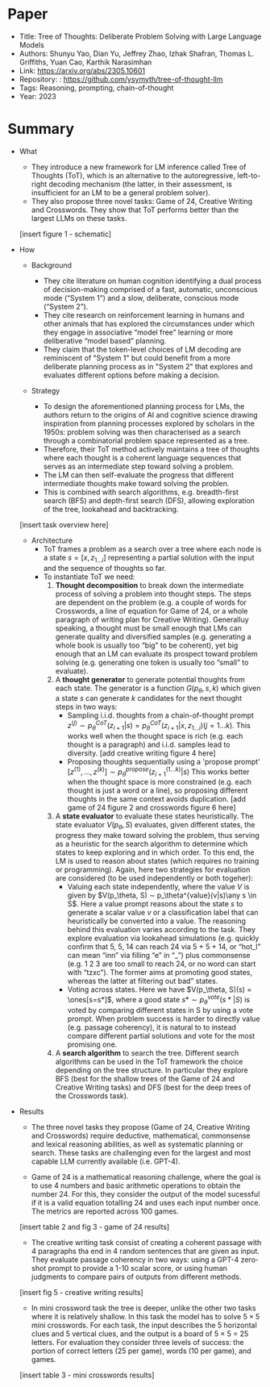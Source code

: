 # Paper

- Title: Tree of Thoughts: Deliberate Problem Solving with Large Language Models
- Authors: Shunyu Yao, Dian Yu, Jeffrey Zhao, Izhak Shafran, Thomas L. Griffiths, Yuan Cao, Karthik Narasimhan
- Link: https://arxiv.org/abs/2305.10601
- Repository: : https://github.com/ysymyth/tree-of-thought-llm
- Tags: Reasoning, prompting, chain-of-thought
- Year: 2023

# Summary

- What
  
  - They introduce a new framework for LM inference called Tree of Thoughts (ToT), which is an alternative to the autoregressive, left-to-right decoding mechanism (the latter, in their assessment, is insufficient for an LM to be a general problem solver).
  - They also propose three novel tasks: Game of 24, Creative Writing and Crosswords. They show that ToT performs better than the largest LLMs on these tasks.

  [insert figure 1 - schematic]

- How

  - Background
    - They cite literature on human cognition identifying a dual process of decision-making comprised of a fast, automatic, unconscious mode (“System 1”) and a slow, deliberate, conscious mode (“System 2”).
    - They cite research on reinforcement learning in humans and other animals that has explored the circumstances under which they engage in associative “model free” learning or more deliberative “model based” planning.
    - They claim that the token-level choices of LM decoding are reminiscent of "System 1" but could benefit from a more deliberate planning process as in "System 2" that explores and evaluates different options before making a decision.

  - Strategy
    - To design the aforementioned planning process for LMs, the authors return to the origins of AI and cognitive science drawing inspiration from planning processes explored by scholars in the 1950s: problem solving was then characterised as a search through a combinatorial problem space represented as a tree.
    - Therefore, their ToT method actively maintains a tree of thoughts where each thought is a coherent language sequences that serves as an intermediate step toward solving a problem.
    - The LM can then self-evaluate the progress that different intermediate thoughts make toward solving the problen.
    - This is combined with search algorithms, e.g. breadth-first search (BFS) and depth-first search (DFS), allowing exploration of the tree, lookahead and backtracking.

  [insert task overview here]
  
  - Architecture
    - ToT frames a problem as a search over a tree where each node is a state $s = [x, z_{1...i}]$ representing a partial solution with the input and the sequence of thoughts so far.
    - To instantiate ToT we need:
      1) __Thought decomposition__ to break down the intermediate process of solving a problem into thought steps. The steps are dependent on the problem (e.g. a couple of words for Crosswords, a line of equation for Game of 24, or a whole paragraph of writing plan for Creative Writing). Generalluy speaking, a thought must be small enough that LMs can generate quality and diversified samples (e.g. generating a whole book is usually too “big” to be coherent), yet big enough that an LM can evaluate its prospect toward problem solving (e.g. generating one token is usually too “small” to evaluate).
      2) A __thought generator__ to generate potential thoughts from each state. The generator is a function $G(p_\theta, s, k)$ which given a state $s$ can generate $k$ candidates for the next thought steps in two ways:
         - Sampling i.i.d. thoughts from a chain-of-thought prompt $z^(j) ∼ p_\theta^{CoT}(z_{i+1}|s) = p_\theta^{CoT}(z_{i+1}|x, z_{1...i})(j = 1 ... k)$. This works well when the thought space is rich (e.g. each thought is a paragraph) and i.i.d. samples lead to diversity.
        [add creative writing figure 4 here]
         - Proposing thoughts sequentially using a 'propose prompt' $[z^(1), ..., z^(k)] ∼ p_\theta^{propose}(z_{i+1}^(1...k)|s)$ This works better when the thought space is more constrained (e.g. each thought is just a word or a line), so proposing different thoughts in the same context avoids duplication.
        [add game of 24 figure 2 and crosswords figure 6 here]
      3) A __state evaluator__ to evaluate these states heuristically. The state evaluator $V(p_\theta, S)$ evaluates, given different states, the progress they make toward solving the problem, thus serving as a heuristic for the search algorithm to determine which states to keep exploring and in which order. To this end, the LM is used to reason about states (which requires no training or programming). Again, here two strategies for evaluation are considered (to be used independently or both togeher):
         - Valuing each state independently, where the value $V$ is given by $V(p_\theta, S) ∼ p_\theta^{value}(v|s)\any s \in S$. Here a value prompt reasons about the state $s$ to generate a scalar value $v$ or a classification label that can heuristically be converted into a value. The reasoning behind this evaluation varies according to the task. They explore evaluation via lookahead simulations (e.g. quickly confirm that 5, 5, 14 can reach 24 via 5 + 5 + 14, or “hot_l” can mean “inn” via filling “e” in “_”) plus commonsense (e.g. 1 2 3 are too small to reach 24, or no word can start with “tzxc”). The former aims at promoting good states, whereas the latter at filtering out bad” states.
         - Voting across states. Here we have $V(p_\theta, S)(s) = \ones[s=s*]$, where a good state $s* ∼ p_\theta^{vote}(s*|S)$ is voted by comparing different states in S by using a vote prompt. When problem success is harder to directly value (e.g. passage coherency), it is natural to to instead compare different partial solutions and vote for the most promising one.
      4) A __search algorithm__ to search the tree. Different search algorithms can be used in the ToT framework the choice depending on the tree structure. In particular they explore BFS (best for the shallow trees of the Game of 24 and Creative Writing tasks) and DFS (best for the deep trees of the Crosswords task).
    
  
- Results

  - The three novel tasks they propose (Game of 24, Creative Writing and Crosswords) require deductive, mathematical, commonsense and lexical reasoning abilities, as well as systematic planning or search. These tasks are challenging even for the largest and most capable LLM currently available (i.e. GPT-4).

  - Game of 24 is a mathematical reasoning challenge, where the goal is to use 4 numbers and basic arithmetic operations to obtain the number 24. For this, they consider the output of the model sucessful if it is a valid equation totalling 24 and uses each input number once. The metrics are reported across 100 games.

  [insert table 2 and fig 3 - game of 24 results]

  - The creative writing task consist of creating a coherent passage with 4 paragraphs tha end in 4 random sentences that are given as input. They evaluate passage coherency in two ways: using a GPT-4 zero-shot prompt to provide a 1-10 scalar score, or using human judgments to compare pairs of outputs from different methods.

  [insert fig 5 - creative writing results]

  - In mini crossword task the tree is deeper, unlike the other two tasks where it is relatively shallow. In this task the model has to solve $5 \times 5$ mini crosswords. For each task, the input describes the 5 horizontal clues and 5 vertical clues, and the output is a board of 5 × 5 = 25 letters. For evaluation they consider three levels of success: the portion of correct letters (25 per game), words (10 per game), and games.
  
  [insert table 3 - mini crosswords results]